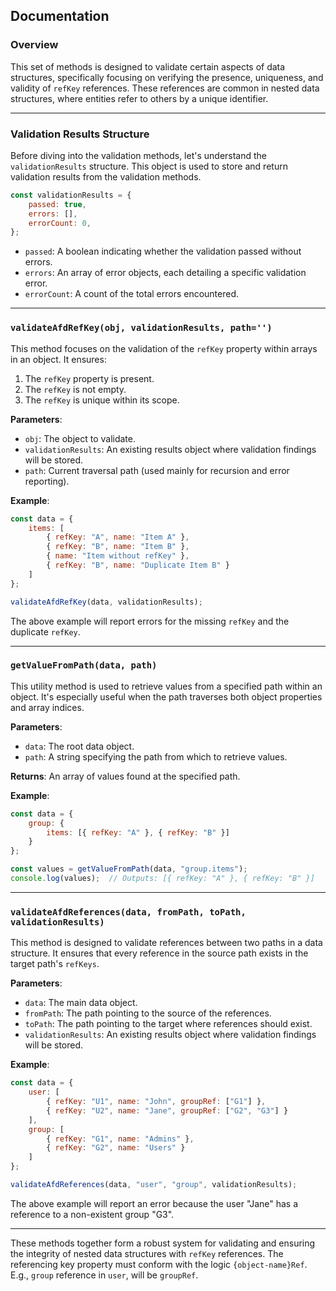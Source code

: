 ## Documentation

### **Overview**

This set of methods is designed to validate certain aspects of data structures, specifically focusing on verifying the presence, uniqueness, and validity of `refKey` references. These references are common in nested data structures, where entities refer to others by a unique identifier.

---

### **Validation Results Structure**

Before diving into the validation methods, let's understand the `validationResults` structure. This object is used to store and return validation results from the validation methods.

```javascript
const validationResults = {
    passed: true,
    errors: [],
    errorCount: 0,
};
```

- `passed`: A boolean indicating whether the validation passed without errors.
- `errors`: An array of error objects, each detailing a specific validation error.
- `errorCount`: A count of the total errors encountered.

---

### **`validateAfdRefKey(obj, validationResults, path='')`**

This method focuses on the validation of the `refKey` property within arrays in an object. It ensures:

1. The `refKey` property is present.
2. The `refKey` is not empty.
3. The `refKey` is unique within its scope.

**Parameters**:
- `obj`: The object to validate.
- `validationResults`: An existing results object where validation findings will be stored.
- `path`: Current traversal path (used mainly for recursion and error reporting).

**Example**:

```javascript
const data = {
    items: [
        { refKey: "A", name: "Item A" },
        { refKey: "B", name: "Item B" },
        { name: "Item without refKey" },
        { refKey: "B", name: "Duplicate Item B" }
    ]
};

validateAfdRefKey(data, validationResults);
```

The above example will report errors for the missing `refKey` and the duplicate `refKey`.

---

### **`getValueFromPath(data, path)`**

This utility method is used to retrieve values from a specified path within an object. It's especially useful when the path traverses both object properties and array indices.

**Parameters**:
- `data`: The root data object.
- `path`: A string specifying the path from which to retrieve values.

**Returns**:
An array of values found at the specified path.

**Example**:

```javascript
const data = {
    group: {
        items: [{ refKey: "A" }, { refKey: "B" }]
    }
};

const values = getValueFromPath(data, "group.items");
console.log(values);  // Outputs: [{ refKey: "A" }, { refKey: "B" }]
```

---

### **`validateAfdReferences(data, fromPath, toPath, validationResults)`**

This method is designed to validate references between two paths in a data structure. It ensures that every reference in the source path exists in the target path's `refKeys`.

**Parameters**:
- `data`: The main data object.
- `fromPath`: The path pointing to the source of the references.
- `toPath`: The path pointing to the target where references should exist.
- `validationResults`: An existing results object where validation findings will be stored.

**Example**:

```javascript
const data = {
    user: [
        { refKey: "U1", name: "John", groupRef: ["G1"] },
        { refKey: "U2", name: "Jane", groupRef: ["G2", "G3"] }
    ],
    group: [
        { refKey: "G1", name: "Admins" },
        { refKey: "G2", name: "Users" }
    ]
};

validateAfdReferences(data, "user", "group", validationResults);
```

The above example will report an error because the user "Jane" has a reference to a non-existent group "G3".

---

These methods together form a robust system for validating and ensuring the integrity of nested data structures with `refKey` references.
The referencing key property must conform with the logic ```{object-name}Ref```. E.g., ```group``` reference in ```user```, will be ```groupRef```.
